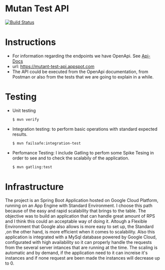 # Mutan Test API

[![Build Status](https://travis-ci.org/joemccann/dillinger.svg?branch=master)](https://travis-ci.org/joemccann/dillinger)

# Instructions

- For information regarding the endpoints we have OpenApi. See [Api-Docs](https://mutant-test-api.appspot.com/api-doc.html)
- url: https://mutant-test-api.appspot.com
- The API could be executed from the OpenApi documentation, from Postman or also from the tests that we are going to explain in a while.

# Testing
- Unit testing
    ```sh
    $ mvn verify
    ```
- Integration testing: to perform basic operations with standard expected results.
    ```sh
    $ mvn failsafe:integration-test
    ```
- Perfomance Testing: I include Gatling to perfom some Spike Tesing in order to see and to check the scalabily of the application.
    ```sh
    $ mvn gatling:test
    ```
    
# Infrastructure
The project is an Spring Boot Application hosted on Google Cloud Platform, running on an App Engine with Standard Environment. I choose this path because of the easy and rapid scalability that brings to the table.
The objective was to build an application that can handle great amount of RPS and I think this could an acceptable way of doing it. 
Altough a Flexible Environment that Google also allows is more easy to set up, the Standard ,on the other hand, is more efficient when it comes to scalability.
Also this application is integrated with a MySql database powered by Google Cloud, configurated with high availability so it can properly handle the requests from the several server intances that are running at the time.
The scaling is automatic and by demand, if the application need to it can increise it's instances and if none request are been made the instances will decrease up to 0.
